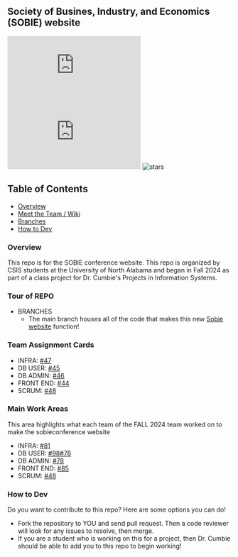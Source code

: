## Society of Busines, Industry, and Economics (SOBIE) website
![version](https://img.shields.io/npm/v/sobieconference.org) ![Issues](https://img.shields.io/github/issues/barrycumbie/sobieconference.org) ![stars](https://img.shields.io/github/stars/sobieconference.org/readme-md?style=flat&color=yellow)

## Table of Contents
- [Overview](#overview)
-  <a href="https://github.com/barrycumbie/sobieconference.org/wiki/Meet-the-Team" target="_blank">Meet the Team / Wiki </a>
- [Branches](#tour-of-repo)
- [How to Dev](#how-to-dev)

### Overview
This repo is for the SOBIE conference website. This repo is organized by CSIS students at the University of North Alabama and began in Fall 2024 as part of a class project for Dr. Cumbie's Projects in Information Systems. 

### Tour of REPO
- BRANCHES
  - The main branch houses all of the code that makes this new <a href="https://dev-sobieconference.onrender.com/" target="_blank">Sobie website</a> function!
  
### Team Assignment Cards

- INFRA: <a href="https://github.com/barrycumbie/sobieconference.org/issues/47" target="_blank">#47</a>
- DB USER: <a href="https://github.com/barrycumbie/sobieconference.org/issues/45" target="_blank">#45</a>
- DB ADMIN: <a href="https://github.com/barrycumbie/sobieconference.org/issues/46" target="_blank">#46</a>
- FRONT END: <a href="https://github.com/barrycumbie/sobieconference.org/issues/44" target="_blank">#44</a>
- SCRUM: <a href="https://github.com/barrycumbie/sobieconference.org/issues/48" target="_blank">#48</a>

### Main Work Areas
This area highlights what each team of the FALL 2024 team worked on to make the sobieconference website 
- INFRA: <a href="https://github.com/barrycumbie/sobieconference.org/issues/81" target="_blank">#81</a>
- DB USER: <a href="https://github.com/barrycumbie/sobieconference.org/issues/98" target="_blank">#98</a><a><a href="https://github.com/barrycumbie/sobieconference.org/issues/78" target="_blank">#78</a>
- DB ADMIN: <a href="https://github.com/barrycumbie/sobieconference.org/issues/78" target="_blank">#78</a>
- FRONT END: <a href="https://github.com/barrycumbie/sobieconference.org/issues/85" target="_blank">#85</a>
- SCRUM: <a href="https://github.com/barrycumbie/sobieconference.org/issues/48" target="_blank">#48</a>

 
### How to Dev 
Do you want to contribute to this repo? Here are some options you can do!
- Fork the repository to YOU and send pull request. Then a code reviewer will look for any issues to resolve, then merge.
- If you are a student who is working on this for a project, then Dr. Cumbie should be able to add you to this repo to begin working!

